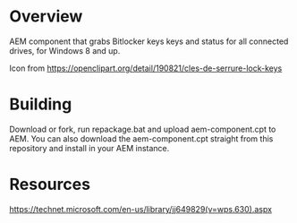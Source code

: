 # Overview #
AEM component that grabs Bitlocker keys keys and status for all connected drives, for Windows 8 and up.

Icon from https://openclipart.org/detail/190821/cles-de-serrure-lock-keys


# Building #
Download or fork, run repackage.bat and upload aem-component.cpt to AEM. You can also download the aem-component.cpt straight from this repository and install in your AEM instance.

# Resources #
https://technet.microsoft.com/en-us/library/jj649829(v=wps.630).aspx